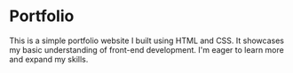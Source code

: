 
# Portfolio
This is a simple portfolio website I built using HTML and CSS. It showcases my basic understanding of front-end development. I'm eager to learn more and expand my skills.
